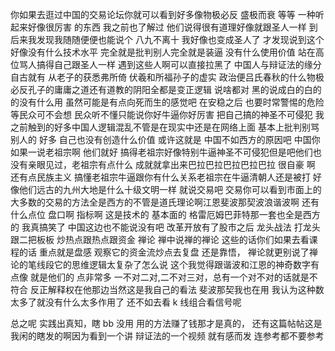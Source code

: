 你如果去逛过中国的交易论坛你就可以看到好多像物极必反 盛极而衰 等等 一种听起来好像很厉害 的东西 我之前也了解过 他们说得很有道理好像就跟圣人一样 到后来我发现我随随便便也能说个 八九不离十 我好像也变成圣人了 才发现说到这个好像没有什么技术水平 完全就是批判别人完全就是装逼 没有什么使用价值 站在高位骂人搞得自己跟圣人一样 遇到这些人啊可以直接拉黑了 中国人与辩证法的缘分自古就有 从老子的获悉弗所倚 伏羲和所福孙子的虚实 政治便吕氏春秋的什么物极必反孔子的庸庸之道还有道教的阴阳全都是变正逻辑 说啥都对 黑的说成白的白的 的没有什么用 虽然可能是有点向死而生的感觉吧 在安稳之后 也要时常警惕的危险 等民众可不会想 民众听不懂只能说你好牛逼你好厉害 把自己搞的神圣不可侵犯 我之前触到的好多中国人逻辑混乱不管是在现实中还是在网络上面 基本上批判别骂别人的 好多 自己也没有创造什么价值 或许这就是 中国不如西方的原因吧 中国你如果一说老祖宗啊 他们就好 搞得老祖宗好像特别牛逼神圣不可侵犯但是吧他们也没有亲眼见过，老祖宗有点什么 成就就拿出来巴拉巴拉巴拉巴拉巴拉 很自豪 啊 还有点民族主义 搞懂老祖宗牛逼跟你有什么关系老祖宗在牛逼清朝人还是被打 好像他们远古的九州大地是什么十级文明一样
就说交易吧 交易你可以看到市面上的大多数的交易的方法全是西方的不管是道氏理论啊江恩斐波那契波浪谐波啊 还有什么点位 盘口啊 指标啊 这是技术的 基本面的 格雷厄姆巴菲特那一套也全是西方的 我真搞笑了 中国这边也不能说没有吧 改革开放有了股市之后 龙头战法 打龙头跟二把板板 炒热点跟热点跟资金 禅论 禅中说禅的禅论 这些的话你们如果去看课程的话 重点就是盘感 观察它的资金流炒点去复盘 还是靠悟， 禅论就更别说了禅论的笔线段它的思维逻辑太复杂了怎么说 这个我觉得跟谐波和江恩的神奇数字有点像 就是他们的 点非常多 一不对二对,二不对三对，总有一个对不对的话就是不符合 反正解释权在他那边当然这是我自己的看法 斐波那契我也在用 我认为这种数太多了就没有什么太多作用了 还不如去看 k 线组合看信号呢

总之呢 实践出真知，瞎 bb 没用 用的方法赚了钱那才是真的，
 还有这篇帖帖这是我闲的瞎发的啊因为看到一个讲 辩证法的一个视频 就有感而发 连参考都不要参考